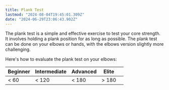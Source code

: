 ```yaml
---
title: Plank Test
lastmod: "2024-08-04T19:45:01.309Z"
date: "2024-06-29T23:06:43.902Z"
---
```


The plank test is a simple and effective exercise to test your core strength. It involves holding a plank position for as long as possible. The plank test can be done on your elbows or hands, with the elbows version slightly more challenging.

Here's how to evaluate the plank test on your elbows:

| Beginner | Intermediate | Advanced | Elite |     |
| -------- | ------------ | -------- | ----- | --- |
| < 60     | < 120        | < 180    | > 180 |     |
